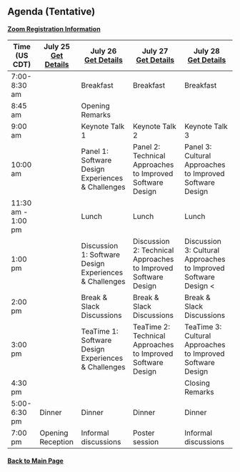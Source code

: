 
## Agenda (Tentative)

[**Zoom Registration Information**]()

| **Time (US CDT)**| **July 25** <br> [**Get Details**](Agenda-Day-0.md) | **July 26** <br> [**Get Details**](Agenda-Day-1.md) | **July 27** <br> [**Get Details**](Agenda-Day-2.md) | **July 28** <br> [**Get Details**](Agenda-Day-3.md) |
|---|---|---|---|---|
| 7:00-8:30 am | | Breakfast | Breakfast | Breakfast |
| 8:45 am  | | Opening Remarks | | |
| 9:00 am  | | Keynote Talk 1 | Keynote Talk 2 | Keynote Talk 3 | 
| 10:00 am | | Panel 1: Software Design Experiences & Challenges | Panel 2: Technical Approaches to Improved Software Design | Panel 3: Cultural Approaches to Improved Software Design |
| 11:30 am - 1:00 pm | | Lunch | Lunch | Lunch |
| 1:00 pm | | Discussion 1: Software Design Experiences & Challenges | Discussion 2: Technical Approaches to Improved Software Design | Discussion 3: Cultural Approaches to Improved Software Design < |
| 2:00 pm | | Break & <br> Slack Discussions | Break & <br> Slack Discussions | Break & <br> Slack Discussions |
| 3:00 pm | | TeaTime 1: Software Design Experiences & Challenges | TeaTime 2: Technical Approaches to Improved Software Design | TeaTime 3: Cultural Approaches to Improved Software Design |
| 4:30 pm | | | | Closing Remarks |
|5:00-6:30 pm | Dinner | Dinner | Dinner | Dinner |
| 7:00 pm | Opening Reception | Informal discussions | Poster session | Informal discussions| 


#### [Back to Main Page](index.md)

